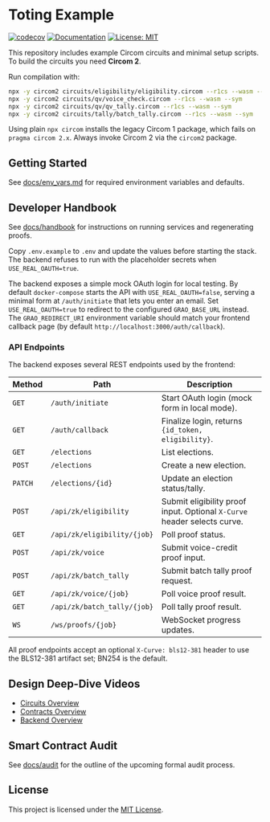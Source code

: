 # Toting Example
[![codecov](https://codecov.io/gh/owner/toting/branch/main/graph/badge.svg)](https://codecov.io/gh/owner/toting)
[![Documentation](https://img.shields.io/badge/docs-online-blue)](https://owner.github.io/toting/)
[![License: MIT](https://img.shields.io/badge/License-MIT-yellow.svg)](LICENSE)

This repository includes example Circom circuits and minimal setup scripts. To build the circuits you need **Circom 2**.

Run compilation with:

```bash
npx -y circom2 circuits/eligibility/eligibility.circom --r1cs --wasm --sym
npx -y circom2 circuits/qv/voice_check.circom --r1cs --wasm --sym
npx -y circom2 circuits/qv/qv_tally.circom --r1cs --wasm --sym
npx -y circom2 circuits/tally/batch_tally.circom --r1cs --wasm --sym
```

Using plain `npx circom` installs the legacy Circom 1 package, which fails on `pragma circom 2.x`. Always invoke Circom 2 via the `circom2` package.

## Getting Started

See [docs/env_vars.md](docs/env_vars.md) for required environment variables and defaults.



## Developer Handbook

See [docs/handbook](docs/handbook/README.md) for instructions on running services and regenerating proofs.

Copy `.env.example` to `.env` and update the values before starting the stack. The backend refuses to run with the placeholder secrets when `USE_REAL_OAUTH=true`.

The backend exposes a simple mock OAuth login for local testing. By default
`docker-compose` starts the API with `USE_REAL_OAUTH=false`, serving a minimal
form at `/auth/initiate` that lets you enter an email. Set
`USE_REAL_OAUTH=true` to redirect to the configured `GRAO_BASE_URL` instead. The
`GRAO_REDIRECT_URI` environment variable should match your frontend callback
page (by default `http://localhost:3000/auth/callback`).

### API Endpoints

The backend exposes several REST endpoints used by the frontend:

| Method | Path | Description |
|-------|------|-------------|
| `GET` | `/auth/initiate` | Start OAuth login (mock form in local mode). |
| `GET` | `/auth/callback` | Finalize login, returns `{id_token, eligibility}`. |
| `GET` | `/elections` | List elections. |
| `POST` | `/elections` | Create a new election. |
| `PATCH` | `/elections/{id}` | Update an election status/tally. |
| `POST` | `/api/zk/eligibility` | Submit eligibility proof input. Optional `X-Curve` header selects curve. |
| `GET` | `/api/zk/eligibility/{job}` | Poll proof status. |
| `POST` | `/api/zk/voice` | Submit voice-credit proof input. |
| `POST` | `/api/zk/batch_tally` | Submit batch tally proof request. |
| `GET` | `/api/zk/voice/{job}` | Poll voice proof result. |
| `GET` | `/api/zk/batch_tally/{job}` | Poll tally proof result. |
| `WS` | `/ws/proofs/{job}` | WebSocket progress updates. |

All proof endpoints accept an optional `X-Curve: bls12-381` header to use the
BLS12-381 artifact set; BN254 is the default.

## Design Deep-Dive Videos

- [Circuits Overview](https://www.loom.com/share/circuits-demo)
- [Contracts Overview](https://www.loom.com/share/contracts-demo)
- [Backend Overview](https://www.loom.com/share/backend-demo)

## Smart Contract Audit

See [docs/audit](docs/audit/README.md) for the outline of the upcoming formal audit process.

## License

This project is licensed under the [MIT License](LICENSE).
